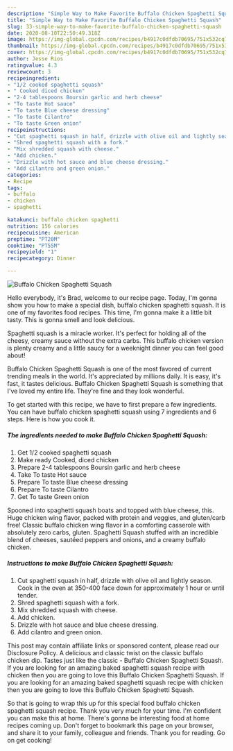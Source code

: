 ```yaml
---
description: "Simple Way to Make Favorite Buffalo Chicken Spaghetti Squash"
title: "Simple Way to Make Favorite Buffalo Chicken Spaghetti Squash"
slug: 33-simple-way-to-make-favorite-buffalo-chicken-spaghetti-squash
date: 2020-08-10T22:50:49.318Z
image: https://img-global.cpcdn.com/recipes/b4917c0dfdb70695/751x532cq70/buffalo-chicken-spaghetti-squash-recipe-main-photo.jpg
thumbnail: https://img-global.cpcdn.com/recipes/b4917c0dfdb70695/751x532cq70/buffalo-chicken-spaghetti-squash-recipe-main-photo.jpg
cover: https://img-global.cpcdn.com/recipes/b4917c0dfdb70695/751x532cq70/buffalo-chicken-spaghetti-squash-recipe-main-photo.jpg
author: Jesse Rios
ratingvalue: 4.3
reviewcount: 3
recipeingredient:
- "1/2 cooked spaghetti squash"
- " Cooked diced chicken"
- "2-4 tablespoons Boursin garlic and herb cheese"
- "To taste Hot sauce"
- "To taste Blue cheese dressing"
- "To taste Cilantro"
- "To taste Green onion"
recipeinstructions:
- "Cut spaghetti squash in half, drizzle with olive oil and lightly season. Cook in the oven at 350-400 face down for approximately 1 hour or until tender."
- "Shred spaghetti squash with a fork."
- "Mix shredded squash with cheese."
- "Add chicken."
- "Drizzle with hot sauce and blue cheese dressing."
- "Add cilantro and green onion."
categories:
- Recipe
tags:
- buffalo
- chicken
- spaghetti

katakunci: buffalo chicken spaghetti 
nutrition: 156 calories
recipecuisine: American
preptime: "PT20M"
cooktime: "PT55M"
recipeyield: "1"
recipecategory: Dinner

---
```



![Buffalo Chicken Spaghetti Squash](https://img-global.cpcdn.com/recipes/b4917c0dfdb70695/751x532cq70/buffalo-chicken-spaghetti-squash-recipe-main-photo.jpg)

Hello everybody, it's Brad, welcome to our recipe page. Today, I'm gonna show you how to make a special dish, buffalo chicken spaghetti squash. It is one of my favorites food recipes. This time, I'm gonna make it a little bit tasty. This is gonna smell and look delicious.

Spaghetti squash is a miracle worker. It&#39;s perfect for holding all of the cheesy, creamy sauce without the extra carbs. This buffalo chicken version is plenty creamy and a little saucy for a weeknight dinner you can feel good about!

Buffalo Chicken Spaghetti Squash is one of the most favored of current trending meals in the world. It's appreciated by millions daily. It is easy, it's fast, it tastes delicious. Buffalo Chicken Spaghetti Squash is something that I've loved my entire life. They're fine and they look wonderful.


To get started with this recipe, we have to first prepare a few ingredients. You can have buffalo chicken spaghetti squash using 7 ingredients and 6 steps. Here is how you cook it.

<!--inarticleads1-->

##### The ingredients needed to make Buffalo Chicken Spaghetti Squash:

1. Get 1/2 cooked spaghetti squash
1. Make ready  Cooked, diced chicken
1. Prepare 2-4 tablespoons Boursin garlic and herb cheese
1. Take To taste Hot sauce
1. Prepare To taste Blue cheese dressing
1. Prepare To taste Cilantro
1. Get To taste Green onion


Spooned into spaghetti squash boats and topped with blue cheese, this. Huge chicken wing flavor, packed with protein and veggies, and gluten/carb free! Classic buffalo chicken wing flavor in a comforting casserole with absolutely zero carbs, gluten. Spaghetti Squash stuffed with an incredible blend of cheeses, sautéed peppers and onions, and a creamy buffalo chicken. 

<!--inarticleads2-->

##### Instructions to make Buffalo Chicken Spaghetti Squash:

1. Cut spaghetti squash in half, drizzle with olive oil and lightly season. Cook in the oven at 350-400 face down for approximately 1 hour or until tender.
1. Shred spaghetti squash with a fork.
1. Mix shredded squash with cheese.
1. Add chicken.
1. Drizzle with hot sauce and blue cheese dressing.
1. Add cilantro and green onion.


This post may contain affiliate links or sponsored content, please read our Disclosure Policy. A delicious and classic twist on the classic buffalo chicken dip. Tastes just like the classic - Buffalo Chicken Spaghetti Squash. If you are looking for an amazing baked spaghetti squash recipe with chicken then you are going to love this Buffalo Chicken Spaghetti Squash. If you are looking for an amazing baked spaghetti squash recipe with chicken then you are going to love this Buffalo Chicken Spaghetti Squash. 

So that is going to wrap this up for this special food buffalo chicken spaghetti squash recipe. Thank you very much for your time. I'm confident you can make this at home. There's gonna be interesting food at home recipes coming up. Don't forget to bookmark this page on your browser, and share it to your family, colleague and friends. Thank you for reading. Go on get cooking!

